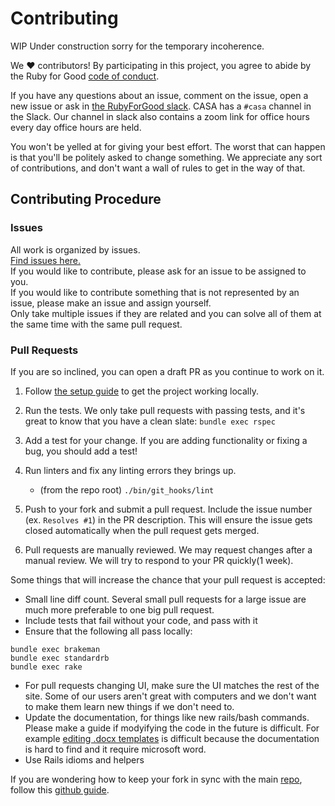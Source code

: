 # Contributing
WIP Under construction sorry for the temporary incoherence.

We ♥ contributors! By participating in this project, you agree to abide by the Ruby for Good [code of conduct].

If you have any questions about an issue, comment on the issue, open a new issue or ask in [the RubyForGood slack](https://rubyforgood.herokuapp.com/). CASA has a `#casa` channel in the Slack. Our channel in slack also contains a zoom link for office hours every day office hours are held.  
  
You won't be yelled at for giving your best effort. The worst that can happen is that you'll be politely asked to change something. We appreciate any sort of contributions, and don't want a wall of rules to get in the way of that.

## Contributing Procedure  
### Issues  
All work is organized by issues.  
[Find issues here.][issues]  
If you would like to contribute, please ask for an issue to be assigned to you.  
If you would like to contribute something that is not represented by an issue, please make an issue and assign yourself.  
Only take multiple issues if they are related and you can solve all of them at the same time with the same pull request.  

### Pull Requests  
If you are so inclined, you can open a draft PR as you continue to work on it.

1. Follow [the setup guide](https://github.com/rubyforgood/casa#installation) to get the project working locally.

1. Run the tests. We only take pull requests with passing tests, and it's great to know that you have a clean slate: `bundle exec rspec`

1. Add a test for your change. If you are adding functionality or fixing a  bug, you should add a test!

1. Run linters and fix any linting errors they brings up.  
   - (from the repo root) `./bin/git_hooks/lint`

1. Push to your fork and submit a pull request. Include the issue number (ex. `Resolves #1`) in the PR description. This will ensure the issue gets closed automatically when the pull request gets merged.

1. Pull requests are manually reviewed. We may request changes after a manual review. We will try to respond to your PR quickly(1 week).  

Some things that will increase the chance that your pull request is accepted:

* Small line diff count. Several small pull requests for a large issue are much more preferable to one big pull request.  
* Include tests that fail without your code, and pass with it
* Ensure that the following all pass locally:
```
bundle exec brakeman
bundle exec standardrb
bundle exec rake
```
* For pull requests changing UI, make sure the UI matches the rest of the site. Some of our users aren't great with computers and we don't want to make them learn new things if we don't need to.
* Update the documentation, for things like new rails/bash commands. Please make a guide if modyifying the code in the future is difficult. For example [editing .docx templates](https://github.com/rubyforgood/casa/wiki/How-to-edit-docx-templates) is difficult because the documentation is hard to find and it require microsoft word.  
* Use Rails idioms and helpers  

If you are wondering how to keep your fork in sync with the main [repo], follow this [github guide](https://help.github.com/en/github/collaborating-with-issues-and-pull-requests/syncing-a-fork).

[code of conduct]: https://github.com/rubyforgood/code-of-conduct
[issues]: https://github.com/rubyforgood/casa/issues?q=is%3Aopen+is%3Aissue+label%3A%22Status%3A+Available%22
[repo]: https://github.com/rubyforgood/casa
[setup]: https://github.com/rubyforgood/casa#developing-
